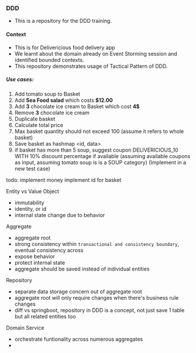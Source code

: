 ### DDD 

- This is a repository for the DDD training.

#### Context
- This is for Delivericious food delivery app
- We learnt about the domain already on Event Storming session and identified bounded contexts. 
- This repository demonstrates usage of Tactical Pattern of DDD. 

##### Use cases: 
1. Add  tomato soup to Basket
2. Add **Sea Food salad** which costs **$12.00**
3. Add **3** chocolate ice cream to Basket which cost **4$** 
4. Remove **3** chocolate ice cream
5. Duplicate basket
6. Calculate total price
7. Max basket quantity should not exceed 100 (assume it refers to whole basket)
8. Save basket as hashmap <id, data>
9. if basket has more than 5 soup, suggest coupon DELIVERICIOUS_10 WITH 10% discount percentage if available
   (assuming available coupons as input, assuming tomato soup is is a SOUP category)
   (Implement in a new test case)

todo:
implement money
implement id for basket

Entity vs Value Object
- immutability
- identity, or id
- internal state change due to behavior

Aggregate
- aggregate root
- strong consistency within `transactional and consistency boundary`, eventual consistency across
- expose behavior
- protect internal state
- aggregate should be saved instead of individual entities

Repository
- separate data storage concern out of aggregate root
- aggregate root will only require changes when there's business rule changes
- diff vs springboot, repository in DDD is a concept, not just save 1 table but all related entities too

Domain Service
- orchestrate funtionality across numerous aggregates
- 